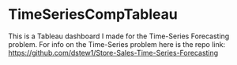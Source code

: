 # TimeSeriesCompTableau
This is a Tableau dashboard I made for the Time-Series Forecasting problem. For info on the Time-Series problem here is the repo link: https://github.com/dstew1/Store-Sales-Time-Series-Forecasting

